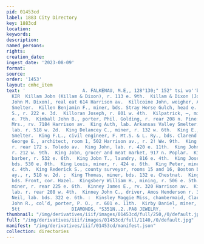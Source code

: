 ```yaml
---
pid: 01453cd
label: 1883 City Directory
key: 1883cd
location: 
keywords: 
description: 
named_persons: 
rights: 
creation_date: 
ingest_date: '2023-08-09'
format: 
source: 
order: '1453'
layout: cmhc_item
text: '                     A. FALKENAU, M.E,, 128°130;" 152° tsi wo''bin : KIL 168
  KIR  Killam Jobn (Killam & Dixon), r. 113 e. 9th.  Killam & Dixon (John Killam and
  John M. Dixon), real eat 614 Harrison av.  Killcoine John, weigher, Arkansas Valley
  Smelter.  Killen Benjamin F., miner, bds. Stray Horse Gulch, head e. 4  Killmon
  S., r. 222 e. 3d.  Killoran Joseph, r. 801 w. 4th.  Kilpatrick, —, miner, bds. 921
  e. 7th.  Kimball John B., porter, Phil. Golding, r. rear 208 n. Pine:  Kimball Louisa
  Mrs., rv. 7184 Harrison av.  King Auth, lab. Arkansas Valley Smelter.  Kiang Daniel,
  lab. r. 518 w. 2d.  King Delancey C., miner, r. 132 w. 6th.  King E., lab. La Plata
  Smelter.  King F.L., civil engineer, F. Mt.S. & L. Ry., bds. Clarend Hotel.  King
  George E., architect, room 1, 502 Harrison av., r. 2! Ww. 9th.  King John, teamster,
  r. rear 172 s. Toledo av.  King John, lab. r. 420 e. 11th.  King John, architect,
  r. 212 w. 9th.  King Jobn, grocer and meat market, 917 n. Poplar.  King Jobu R.,
  barber, r. 532 e. 6th.  King Jobn T., laundry, 816 e. 4th.  King Joseph, driver,
  bds. 530 e. 8th.  King Louis, miner, r. 424 e. 6th.  King Peter, miner, bas. 509
  ¢. 4th.  King Rederick S., county surveyor, rooms 15 and 16, Boston blk; 4044 Harrison
  ay., r, 518 w. 2d. ;  King Thomas, miner, bds. 132 e. Chestnat.  King —, miner,
  bds. Front, cor. Hazel.  Kingsbery William H., mining, r. 506 e. 5th.  Kinney Felix,
  miner, r. rear 225 e. 6th.  Kinney James E., rv. 320 Harrison av.  Kinney John,
  lab. r. rear 208 w. 4th.  Kinney John C., driver, Amos Henderson r. 303 ¢. 8th.  Kinney
  Neil, lab. bds. 322 e. 6th. :  Kinsley Maggie Miss, chambermaid, Clarendon [otel..  Kinzy
  John R., col’d, porter, P. O., r. 601 e. 11th.  Kirby Daniel, miner, bds, 629 e.
  5tt                   DIAMONDS, °S351N..2..PA8 JEWELRY,    '
thumbnail: "/img/derivatives/iiif/images/01453cd/full/250,/0/default.jpg"
full: "/img/derivatives/iiif/images/01453cd/full/1140,/0/default.jpg"
manifest: "/img/derivatives/iiif/01453cd/manifest.json"
collection: directories
---
```

